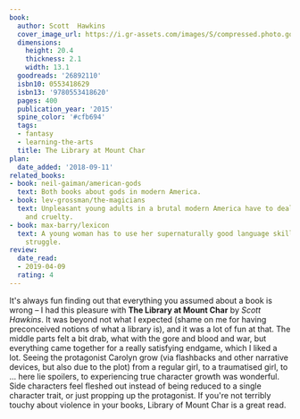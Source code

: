 ```yaml
---
book:
  author: Scott  Hawkins
  cover_image_url: https://i.gr-assets.com/images/S/compressed.photo.goodreads.com/books/1453225113l/26892110._SX98_.jpg
  dimensions:
    height: 20.4
    thickness: 2.1
    width: 13.1
  goodreads: '26892110'
  isbn10: 0553418629
  isbn13: '9780553418620'
  pages: 400
  publication_year: '2015'
  spine_color: '#cfb694'
  tags:
  - fantasy
  - learning-the-arts
  title: The Library at Mount Char
plan:
  date_added: '2018-09-11'
related_books:
- book: neil-gaiman/american-gods
  text: Both books about gods in modern America.
- book: lev-grossman/the-magicians
  text: Unpleasant young adults in a brutal modern America have to deal with magic
    and cruelty.
- book: max-barry/lexicon
  text: A young woman has to use her supernaturally good language skills in a life-or-death
    struggle.
review:
  date_read:
  - 2019-04-09
  rating: 4
---
```


It's always fun finding out that everything you assumed about a book is wrong – I had this pleasure with **The Library
at Mount Char** by *Scott Hawkins*. It was beyond not what I expected (shame on me for having preconceived notions of
what a library is), and it was a lot of fun at that. The middle parts felt a bit drab, what with the gore and blood and
war, but everything came together for a really satisfying endgame, which I liked a lot. Seeing the protagonist Carolyn
grow (via flashbacks and other narrative devices, but also due to the plot) from a regular girl, to a traumatised girl,
to … here lie spoilers, to experiencing true character growth was wonderful. Side characters feel fleshed out instead of
being reduced to a single character trait, or just propping up the protagonist. If you're not terribly touchy about
violence in your books, Library of Mount Char is a great read.
